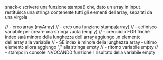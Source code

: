 snack-c
scrivere una funzione stampa() che, dato un array in input, restituisca una stringa contenente tutti gli elementi dell'array, separati da una virgola

// - creo array (myArray)
// - creo una funzione stampa(array) 
// - definisco variabile per creare una stringa vuota (empty)
// - creo ciclo FOR finchè index sarà minore della lunghezza dell'array aggiungo un elemento dell'array alla variabile
// - SE index è minore della lunghezza array - ultimo elemento allora aggiungo "," alla stringa empty
// - ritorno variabile empty
// - stampo in console INVOCANDO funzione il risultato della variabile empty
